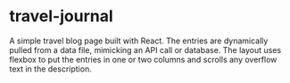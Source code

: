 # travel-journal

A simple travel blog page built with React. The entries are dynamically pulled from a data file, mimicking an API call or database. The layout uses flexbox to put the entries in one or two columns and scrolls any overflow text in the description. 
